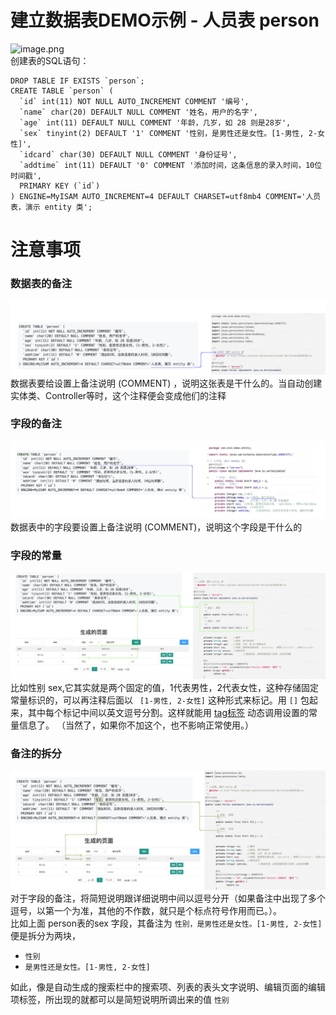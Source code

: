 # 建立数据表DEMO示例 - 人员表 person

![image.png](https://res.zvo.cn/writecode/wm_demo_table.png)   
创建表的SQL语句：  

````
DROP TABLE IF EXISTS `person`;
CREATE TABLE `person` (
  `id` int(11) NOT NULL AUTO_INCREMENT COMMENT '编号',
  `name` char(20) DEFAULT NULL COMMENT '姓名，用户的名字',
  `age` int(11) DEFAULT NULL COMMENT '年龄，几岁，如 28 则是28岁',
  `sex` tinyint(2) DEFAULT '1' COMMENT '性别，是男性还是女性。[1-男性, 2-女性]',
  `idcard` char(30) DEFAULT NULL COMMENT '身份证号',
  `addtime` int(11) DEFAULT '0' COMMENT '添加时间，这条信息的录入时间，10位时间戳',
  PRIMARY KEY (`id`)
) ENGINE=MyISAM AUTO_INCREMENT=4 DEFAULT CHARSET=utf8mb4 COMMENT='人员表，演示 entity 类';
````

# 注意事项

### 数据表的备注
![image.png](images/database_table_line_tablecomment.png)  
数据表要给设置上备注说明 (COMMENT) ，说明这张表是干什么的。当自动创建实体类、Controller等时，这个注释便会变成他们的注释

### 字段的备注
![image.png](images/database_table_line_fieldcomment.png)  
数据表中的字段要设置上备注说明 (COMMENT)，说明这个字段是干什么的  

### 字段的常量 
![image.png](images/database_table_line_const.png)   
比如性别 sex,它其实就是两个固定的值，1代表男性，2代表女性，这种存储固定常量标识的，可以再注释后面以 ```` [1-男性, 2-女性]```` 这种形式来标记。用 ```` [] ```` 包起来，其中每个标记中间以英文逗号分割。这样就能用 [tag标签](tag.md) 动态调用设置的常量信息了。 （当然了，如果你不加这个，也不影响正常使用。）  

### 备注的拆分
![image.png](images/database_table_line_split.png)   
对于字段的备注，将简短说明跟详细说明中间以逗号分开（如果备注中出现了多个逗号，以第一个为准，其他的不作数，就只是个标点符号作用而已。）。  
比如上面 person表的sex 字段，其备注为 ```` 性别，是男性还是女性。[1-男性, 2-女性] ```` 便是拆分为两块，
* ```` 性别 ```` 
* ```` 是男性还是女性。[1-男性, 2-女性] ````  
  
如此，像是自动生成的搜索栏中的搜索项、列表的表头文字说明、编辑页面的编辑项标签，所出现的就都可以是简短说明所调出来的值 ```` 性别 ```` 

